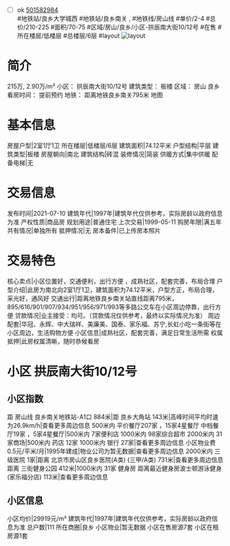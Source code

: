 - [ ] ok [501582984](https://bj.5i5j.com/ershoufang/501582984.html)  
 #地铁站/良乡大学城西 #地铁站/良乡南关 ,  #地铁线/房山线
#单价/2-4 #总价/210-225 #面积/70-75   #区域/房山/良乡/小区-拱辰南大街10/12号 #在售 #所在楼层/低楼层 #总楼层/6层 #layout 
![layout](http://image2a.5i5j.com/scm/HOUSE_CUSTOMER/f1871901024c4499aceeadd615bf6656.jpg_P5.jpg) 
# 简介 
 215万,  2.90万/m² 
小区： 拱辰南大街10/12号
建筑类型： 板楼
区域： 房山 良乡
看房时间： 提前预约
地铁： 距离地铁良乡南关795米 地图
# 基本信息 
 房屋户型|2室1厅1卫
所在楼层|低楼层/6层
建筑面积|74.12平米
户型结构|平层
建筑类型|板楼
房屋朝向|南北
建筑结构|砖混
装修情况|简装
供暖方式|集中供暖
配备电梯|无
# 交易信息 
 发布时间|2021-07-10
建筑年代|1997年|建筑年代仅供参考，实际房龄以政府信息为准
产权性质|商品房
规划用途|普通住宅
上次交易|1999-05-11
购房年限|满五年
共有情况|单独所有
抵押情况|无
房本备件|已上传房本照片
# 交易特色 
 核心卖点|小区位置好，交通便利，出行方便 ，成熟社区，配套完善，布局合理
户型介绍|此房为南北向2室1厅1卫，建筑面积为74.12平米，户型方正，布局合理，采光好，通风好
交通出行|距离地铁良乡南关站直线距离795米，895/616/901/907/934/951/956/971/993等多路公交车在小区周边停靠，出行方便
贷款情况|业主接受：均可。（贷款情况仅供参考，最终以实际情况为准）
周边配套|华冠、永辉、中大瑞祥、美廉美、国泰、家乐福、苏宁,长虹小吃一条街等在小区周边，生活购物方便
小区信息|成熟社区，配套完善，满足日常生活所需
权属抵押|此房权属清晰，随时恭候看房
# 小区 拱辰南大街10/12号
## 小区指数 
 距 房山线 良乡南关地铁站-A1口 884米|距 良乡大角站 143米|高峰时间平均时速为26.9km/h|查看更多周边信息
500米内 平价餐厅207家 ，15家4星餐厅
中档餐厅19家 ，5家4星餐厅|500米内 7家便利店
1000米内 98家综合超市
2000米内 31家商场|500米内 药店 12家
1000米内 银行 27家|查看更多周边信息
小区物业费0.5元/平米/月|1995年建成|物业公司为暂无数据|查看更多周边信息
2000米内 三级医院 1家|距离 北京市房山区良乡医院(A类) (三甲/A类) 731米|查看更多周边信息
距离 三街健身公园 412米|1000米内 31家 健身房
距离最近健身房波士顿游泳健身(家乐福分店) 113米|查看更多周边信息
## 小区信息 
 小区均价|29919元/m²
建筑年代|1997年|建筑年代仅供参考，实际房龄以政府信息为准
总户数|111
所在商圈|良乡
小区物业|暂无数据
小区在售房源7套
小区在租房源1套

